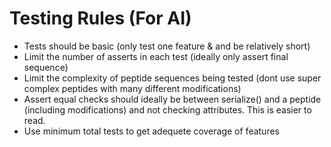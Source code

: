 # Testing Rules (For AI)

- Tests should be basic (only test one feature & and be relatively short)
- Limit the number of asserts in each test (ideally only assert final sequence)
- Limit the complexity of peptide sequences being tested (dont use super complex peptides with many different modifications)
- Assert equal checks should ideally be between serialize() and a peptide (including modifications) and not checking attributes. This is easier to read.
- Use minimum total tests to get adequete coverage of features